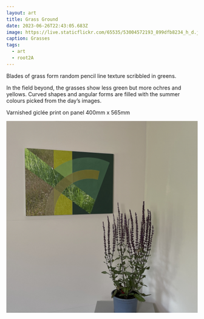 ```yaml
---
layout: art
title: Grass Ground
date: 2023-06-26T22:43:05.683Z
image: https://live.staticflickr.com/65535/53004572193_899dfb8234_h_d.jpg
caption: Grasses
tags:
  - art
  - root2A
---
```

Blades of grass form random pencil line texture scribbled in greens.

In the field beyond, the grasses show less green but more ochres and yellows. Curved shapes and angular forms are filled with the summer colours picked from the day’s images.

Varnished giclée print on panel 400mm x 565mm

![Grass Ground](/uploads/img_2578.jpeg "Grass Ground")